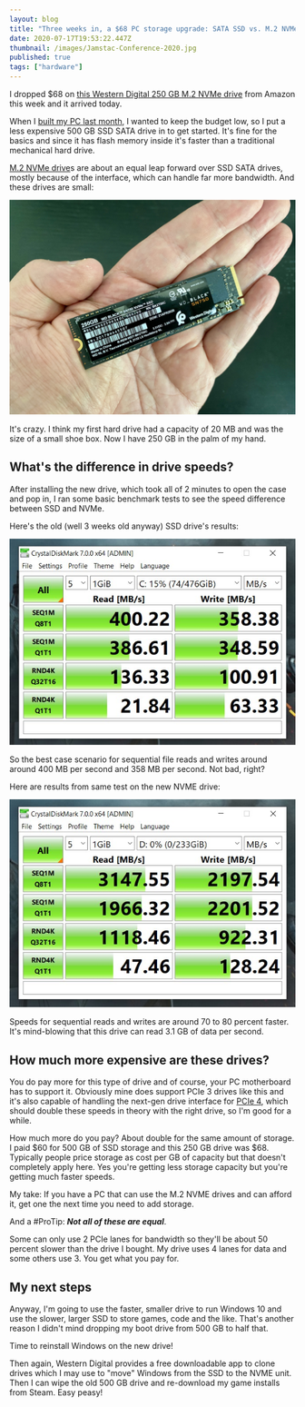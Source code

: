 ```yaml
---
layout: blog
title: "Three weeks in, a $68 PC storage upgrade: SATA SSD vs. M.2 NVMe drives"
date: 2020-07-17T19:53:22.447Z
thumbnail: /images/Jamstac-Conference-2020.jpg
published: true
tags: ["hardware"]
---
```

I dropped $68 on [this Western Digital 250 GB M.2 NVMe drive](https://www.westerndigital.com/products/internal-drives/wd-black-sn750-nvme-ssd) from Amazon this week and it arrived today. 

When I [built my PC last month](https://www.kctofel.com/2020-06-28-should-everyone-build-their-own-pc-at-least-once/), I wanted to keep the budget low, so I put a less expensive 500 GB SSD SATA drive in to get started. It's fine for the basics and since it has flash memory inside it's faster than a traditional mechanical hard drive.

[M.2 NVMe drive](https://en.wikipedia.org/wiki/M.2)s are about an equal leap forward over SSD SATA drives, mostly because of the interface, which can handle far more bandwidth. And these drives are small:

![M.2 NVME drive](../src/images/img_1564.jpg "M.2 NVME drive")

It's crazy. I think my first hard drive had a capacity of 20 MB and was the size of a small shoe box. Now I have 250 GB in the palm of my hand. 

## What's the difference in drive speeds?

After installing the new drive, which took all of 2 minutes to open the case and pop in, I ran some basic benchmark tests to see the speed difference between SSD and NVMe. 

Here's the old (well 3 weeks old anyway) SSD drive's results:

![](../src/images/ssd-speeds.jpg)

So the best case scenario for sequential file reads and writes around around 400 MB per second and 358 MB per second. Not bad, right?

Here are results from same test on the new NVME drive:

![M.2 NVME test speeds](../src/images/nvme-test.jpg)

Speeds for sequential reads and writes are around 70 to 80 percent faster. It's mind-blowing that this drive can read 3.1 GB of data per second. 

## How much more expensive are these drives?

You do pay more for this type of drive and of course, your PC motherboard has to support it. Obviously mine does support PCIe 3 drives like this and it's also capable of handling the next-gen drive interface for [PCIe 4](https://en.wikipedia.org/wiki/PCI_Express#PCI_Express_4.0), which should double these speeds in theory with the right drive, so I'm good for a while.

How much more do you pay? About double for the same amount of storage. I paid $60 for 500 GB of SSD storage and this 250 GB drive was $68. Typically people price storage as cost per GB of capacity but that doesn't completely apply here. Yes you're getting less storage capacity but you're getting much faster speeds.

My take: If you have a PC that can use the M.2 NVME drives and can afford it, get one the next time you need to add storage. 

And a #ProTip: ***Not all of these are equal***. 

Some can only use 2 PCIe lanes for bandwidth so they'll be about 50 percent slower than the drive I bought. My drive uses 4 lanes for data and some others use 3. You get what you pay for.

## My next steps

Anyway, I'm going to use the faster, smaller drive to run Windows 10 and use the slower, larger SSD to store games, code and the like. That's another reason I didn't mind dropping my boot drive from 500 GB to half that. 

Time to reinstall Windows on the new drive! 

Then again, Western Digital provides a free downloadable app to clone drives which I may use to "move" Windows from the SSD to the NVME unit. Then I can wipe the old 500 GB drive and re-download my game installs from Steam. Easy peasy!